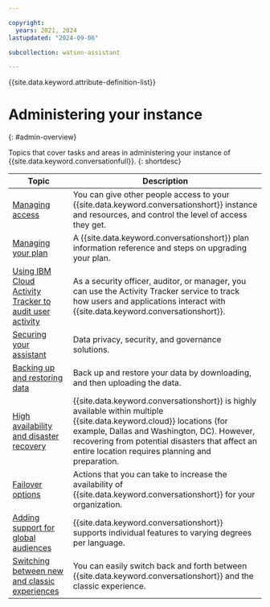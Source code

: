 ```yaml
---

copyright:
  years: 2021, 2024
lastupdated: "2024-09-06"

subcollection: watson-assistant

---
```


{{site.data.keyword.attribute-definition-list}}

# Administering your instance
{: #admin-overview}



Topics that cover tasks and areas in administering your instance of {{site.data.keyword.conversationfull}}. 
{: shortdesc}

| Topic | Description |
| --- | --- |
| [Managing access](/docs/watson-assistant?topic=watson-assistant-access-control) | You can give other people access to your {{site.data.keyword.conversationshort}} instance and resources, and control the level of access they get. |
| [Managing your plan](/docs/watson-assistant?topic=watson-assistant-admin-managing-plan) | A {{site.data.keyword.conversationshort}} plan information reference and steps on upgrading your plan. |
| [Using IBM Cloud Activity Tracker to audit user activity](/docs/watson-assistant?topic=watson-assistant-admin-auditing) | As a security officer, auditor, or manager, you can use the Activity Tracker service to track how users and applications interact with {{site.data.keyword.conversationshort}}. |
| [Securing your assistant](/docs/watson-assistant?topic=watson-assistant-admin-securing) | Data privacy, security, and governance solutions. |
| [Backing up and restoring data](/docs/watson-assistant?topic=watson-assistant-admin-backup-restore) | Back up and restore your data by downloading, and then uploading the data. |
| [High availability and disaster recovery](/docs/watson-assistant?topic=watson-assistant-admin-recovery) | {{site.data.keyword.conversationshort}} is highly available within multiple {{site.data.keyword.cloud}} locations (for example, Dallas and Washington, DC). However, recovering from potential disasters that affect an entire location requires planning and preparation. |
| [Failover options](/docs/watson-assistant?topic=watson-assistant-admin-failover) | Actions that you can take to increase the availability of {{site.data.keyword.conversationshort}} for your organization. |
| [Adding support for global audiences](/docs/watson-assistant?topic=watson-assistant-admin-language-support) | {{site.data.keyword.conversationshort}} supports individual features to varying degrees per language. |
| [Switching between new and classic experiences](/docs/watson-assistant?topic=watson-assistant-switch-experience) | You can easily switch back and forth between {{site.data.keyword.conversationshort}} and the classic experience. |
